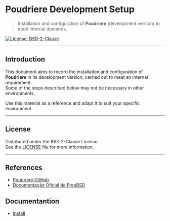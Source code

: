 # Poudriere Development Setup

> Installation and configuration of **Poudriere** (development version) to meet internal demands.

[![License: BSD-2-Clause](https://img.shields.io/badge/License-BSD%202--Clause-orange.svg)](https://opensource.org/licenses/BSD-2-Clause)

---

## Introduction

This document aims to record the installation and configuration of **Poudriere** in its development version, carried out to meet an internal requirement.  
Some of the steps described below may not be necessary in other environments.

Use this material as a reference and adapt it to suit your specific environment.

---

## License

Distributed under the BSD 2-Clause License.  
See the [LICENSE](./LICENSE) file for more information.

---

## References

- [Poudriere GitHub](https://github.com/freebsd/poudriere)
- [Documentação Oficial do FreeBSD](https://docs.freebsd.org/en/books/handbook/)

## Documentantion

- [Install](/INSTALL.md)
